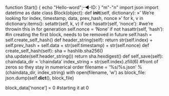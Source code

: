 function Start()
{
 echo "Hello-word";-◄-ID:
}
"m"-"n"
import json
import datetime as date
class Block(object):
def __init__(self, dictionary):
»’
We’re looking for index, timestamp, data, prev_hash, nonce
»’
for k, v in dictionary.items():
setattr(self, k, v)
if not hasattr(self, ‘nonce’):
#we’re throwin this in for generation
self.nonce = ‘None’
if not hasattr(self, ‘hash’): #in creating the first block, needs to be removed in future
self.hash = self.create_self_hash()
def header_string(self):
return str(self.index) + self.prev_hash + self.data + str(self.timestamp) + str(self.nonce)
def create_self_hash(self):
sha = hashlib.sha256()
sha.update(self.header_string())
return sha.hexdigest()
def self_save(self):
chaindata_dir = ‘chaindata’
index_string = str(self.index).zfill(6) #front of zeros so they stay in numerical order
filename = ‘%s/%s.json’ % (chaindata_dir, index_string)
with open(filename, ‘w’) as block_file:
json.dump(self.__dict__(), block_file)

block_data[‘nonce’] = 0 #starting it at 0
